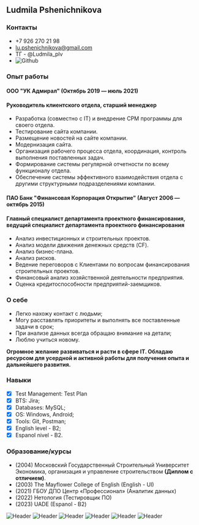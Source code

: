 ## Ludmila Pshenichnikova

### Контакты

+ +7 926 270 21 98
+ lu.pshenichnikova@gmail.com
+ ТГ - @Ludmila_plv
+ ![Github](https://github.com/GPMila79)

### Опыт работы

#### ООО "УК Адмирал" (Октябрь 2019 — июль 2021)
#### Руководитель клиентского отдела, старший менеджер

+ Разработка (совместно с IT) и внедрение СРM программы для своего отдела.
+ Тестирование сайта компании.
+ Размещение новостей на сайте компании.
+ Модернизация сайта.
+ Организация рабочего процесса отдела, координация, контроль выполнения поставленных задач.
+ Формирование системы регулярной отчетности по всему функционалу отдела.
+ Обеспечение системы эффективного взаимодействия отдела с другими  структурными подразделениями компании.

#### ПАО Банк "Финансовая Корпорация Открытие" (Август 2006 — октябрь 2015)
#### Главный специалист департамента проектного финансирования, ведущий специалист департамента проектного финансирования

+ Анализ инвестиционных и строительных проектов.
+ Анализ модели движения денежных средств (CF).
+ Анализ бизнес-плана.
+ Анализ рисков.
+ Ведение переговоров с Клиентами по вопросам финансирования строительных проектов.
+ Финансовый анализ хозяйственной деятельности предприятия.
+ Оценка кредитоспособности предприятий-заемщиков.

### O себе

+ Легко нахожу контакт с людьми;
+ Могу расставлять приоритеты и выполнять все поставленные задачи в срок;
+ При анализе данных всегда обращаю внимание на детали;
+ Люблю учиться новому.

**Огромное желание развиваться и расти в сфере IT. Обладаю ресурсом для усердной и активной работы для получения опыта и дальнейшего развития.**

### Навыки

- [x] Test Management: Test Plan
- [x] BTS: Jira;
- [x] Databases: MySQL;
- [x] OS: Windows, Android;
- [x] Tools: Git, Postman;
- [x] English level - B2;
- [x] Espanol nivel - B2.

### Образование/курсы

+ (2004) Московский Государственный Строительный Университет
Экономика, организация и управление строительством **(Диплом с отличием)**.
+ (2003) The Mayflower College of English (English - UI)
+ (2021) ГБОУ ДПО Центр «Профессионал» (Аналитик данных)
+ (2022) Нетология (Тестировщик ПО)
+ (2023) UADE (Espanol - В2)


![Header](https://img.shields.io/badge/Postman-090909?style=for-the-badge&logo=postman&logoColor=f76935)
![Header](https://img.shields.io/badge/Jira-090909?style=for-the-badge&logo=jira&logoColor=136be1)
![Header](https://img.shields.io/badge/Github-090909?style=for-the-badge&logo=github&logoColor=8cc4d7)
![Header](https://img.shields.io/badge/Figma-090909?style=for-the-badge&logo=figma&logoColor=7d5fa6)
![Header](https://img.shields.io/badge/MySQL-090909?style=for-the-badge&logo=mysql&logoColor=00618a)
![Header](https://img.shields.io/badge/DevTools-090909?style=for-the-badge&logo=googlechrome&logoColor=2674f2)
